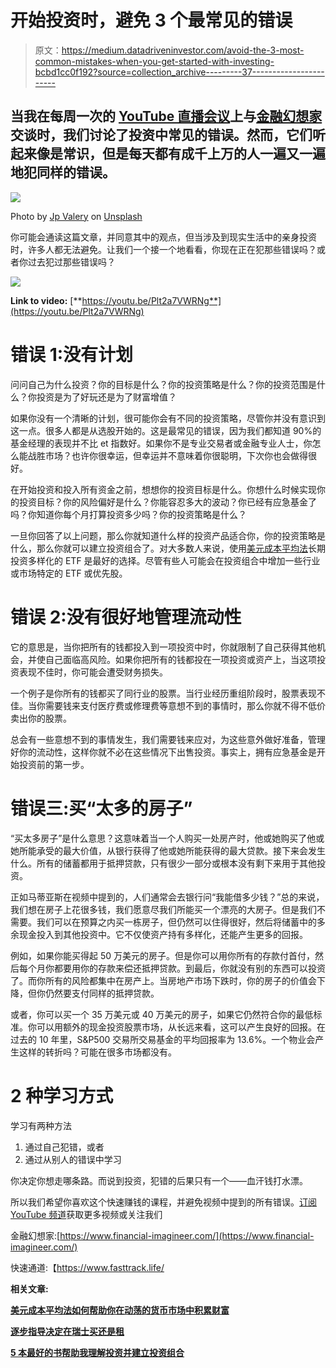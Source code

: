 # 开始投资时，避免 3 个最常见的错误

> 原文：<https://medium.datadriveninvestor.com/avoid-the-3-most-common-mistakes-when-you-get-started-with-investing-bcbd1cc0f192?source=collection_archive---------37----------------------->

## 当我在每周一次的 [YouTube 直播会议](https://www.youtube.com/channel/UCBsP7Wru_gVXXSAuAgtt8dQ)上与[金融幻想家](https://www.financial-imagineer.com/)交谈时，我们讨论了投资中常见的错误。然而，它们听起来像是常识，但是每天都有成千上万的人一遍又一遍地犯同样的错误。

![](img/8ab805d77e95599c43e74d1b45f9fb52.png)

Photo by [Jp Valery](https://unsplash.com/@jpvalery?utm_source=unsplash&utm_medium=referral&utm_content=creditCopyText) on [Unsplash](https://unsplash.com/s/photos/money?utm_source=unsplash&utm_medium=referral&utm_content=creditCopyText)

你可能会通读这篇文章，并同意其中的观点，但当涉及到现实生活中的亲身投资时，许多人都无法避免。让我们一个接一个地看看，你现在正在犯那些错误吗？或者你过去犯过那些错误吗？

![](img/d2426d4d767aad2b4b506a687ae0eff7.png)

**Link to video:** [**https://youtu.be/Plt2a7VWRNg**](https://youtu.be/Plt2a7VWRNg)

# 错误 **1:没有计划**

问问自己为什么投资？你的目标是什么？你的投资策略是什么？你的投资范围是什么？你投资是为了好玩还是为了财富增值？

如果你没有一个清晰的计划，很可能你会有不同的投资策略，尽管你并没有意识到这一点。很多人都是从选股开始的。这是最常见的错误，因为我们都知道 90%的基金经理的表现并不比 et 指数好。如果你不是专业交易者或金融专业人士，你怎么能战胜市场？也许你很幸运，但幸运并不意味着你很聪明，下次你也会做得很好。

在开始投资和投入所有资金之前，想想你的投资目标是什么。你想什么时候实现你的投资目标？你的风险偏好是什么？你能容忍多大的波动？你已经有应急基金了吗？你知道你每个月打算投资多少吗？你的投资策略是什么？

一旦你回答了以上问题，那么你就知道什么样的投资产品适合你，你的投资策略是什么，那么你就可以建立投资组合了。对大多数人来说，使用[美元成本平均法](https://www.fasttrack.life/blog/how-can-dollar-cost-averaging-help-you-build-wealth-in-volatile-money-market)长期投资多样化的 ETF 是最好的选择。尽管有些人可能会在投资组合中增加一些行业或市场特定的 ETF 或优先股。

# 错误 2:没有很好地管理流动性

它的意思是，当你把所有的钱都投入到一项投资中时，你就限制了自己获得其他机会，并使自己面临高风险。如果你把所有的钱都投在一项投资或资产上，当这项投资表现不佳时，你可能会遭受财务损失。

一个例子是你所有的钱都买了同行业的股票。当行业经历重组阶段时，股票表现不佳。当你需要钱来支付医疗费或修理费等意想不到的事情时，那么你就不得不低价卖出你的股票。

总会有一些意想不到的事情发生，我们需要钱来应对，为这些意外做好准备，管理好你的流动性，这样你就不必在这些情况下出售投资。事实上，拥有应急基金是开始投资前的第一步。

# 错误三:买“太多的房子”

“买太多房子”是什么意思？这意味着当一个人购买一处房产时，他或她购买了他或她所能承受的最大价值，从银行获得了他或她所能获得的最大贷款。接下来会发生什么。所有的储蓄都用于抵押贷款，只有很少一部分或根本没有剩下来用于其他投资。

正如马蒂亚斯在视频中提到的，人们通常会去银行问“我能借多少钱？”总的来说，我们想在房子上花很多钱，我们愿意尽我们所能买一个漂亮的大房子。但是我们不需要。我们可以在预算之内买一栋房子，但仍然可以住得很好，然后将储蓄中的多余现金投入到其他投资中。它不仅使资产持有多样化，还能产生更多的回报。

例如，如果你能买得起 50 万美元的房子。但是你可以用你所有的存款付首付，然后每个月你都要用你的存款来偿还抵押贷款。到最后，你就没有别的东西可以投资了。而你所有的风险都集中在房产上。当房地产市场下跌时，你的房子的价值会下降，但你仍然要支付同样的抵押贷款。

或者，你可以买一个 35 万美元或 40 万美元的房子，如果它仍然符合你的最低标准。你可以用额外的现金投资股票市场，从长远来看，这可以产生良好的回报。在过去的 10 年里，S&P500 交易所交易基金的平均回报率为 13.6%。一个物业会产生这样的转折吗？可能在很多市场都没有。

# 2 种学习方式

学习有两种方法

1.  通过自己犯错，或者
2.  通过从别人的错误中学习

你决定你想走哪条路。而说到投资，犯错的后果只有一个——血汗钱打水漂。

所以我们希望你喜欢这个快速赚钱的课程，并避免视频中提到的所有错误。[订阅 YouTube 频道](https://www.youtube.com/channel/UCBsP7Wru_gVXXSAuAgtt8dQ)获取更多视频或关注我们

金融幻想家:[https://www.financial-imagineer.com/](https://www.financial-imagineer.com/)

快速通道:【https://www.fasttrack.life/ 

**相关文章:**

[**美元成本平均法如何帮助你在动荡的货币市场中积累财富**](https://www.fasttrack.life/blog/how-can-dollar-cost-averaging-help-you-build-wealth-in-volatile-money-market)

[**逐步指导决定在瑞士买还是租**](https://www.fasttrack.life/blog/step-by-step-guide-to-decide-buy-or-rent-in-switzerland)

[**5 本最好的书帮助我理解投资并建立投资组合**](https://www.fasttrack.life/blog/vc4n1cqp2re810u1knjfw12ll2eoww)